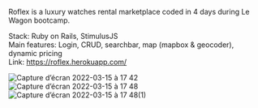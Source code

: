 Roflex is a luxury watches rental marketplace coded in 4 days during Le Wagon bootcamp.

Stack: Ruby on Rails, StimulusJS<br>
Main features: Login, CRUD, searchbar, map (mapbox & geocoder), dynamic pricing<br>
Link: https://roflex.herokuapp.com/

![Capture d’écran 2022-03-15 à 17 42](https://user-images.githubusercontent.com/65092157/158439552-ec652cc8-0c43-46d5-a652-ff7057e3415e.png)
![Capture d’écran 2022-03-15 à 17 48](https://user-images.githubusercontent.com/65092157/158439565-f28d308a-d2f3-49ab-8836-96eb5b44b34c.png)
![Capture d’écran 2022-03-15 à 17 48(1)](https://user-images.githubusercontent.com/65092157/158439570-d571bd37-d080-447c-852d-b2f4eec97566.png)
